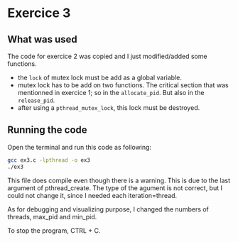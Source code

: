 # Exercice 3

## What was used

The code for exercice 2 was copied and I just modified/added some functions.

- the `lock` of mutex lock must be add as a global variable.
- mutex lock has to be add on two functions. The critical section that was mentionned in exercice 1; so in the `allocate_pid`. But also in the `release_pid`. 
- after using a `pthread_mutex_lock`, this lock must be destroyed.

## Running the code 

Open the terminal and run this code as following:

```bash
gcc ex3.c -lpthread -o ex3
./ex3
```
This file does compile even though there is a warning. This is due to the last argument of pthread_create. The type of the agument is not correct, but I could not change it, since I needed each iteration=thread.

As for debugging and visualizing purpose, I changed the numbers of threads, max_pid and min_pid. 

To stop the program, CTRL + C.
